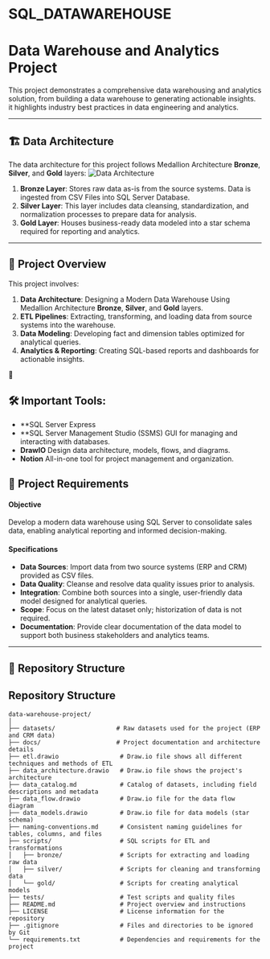 # SQL_DATAWAREHOUSE


# Data Warehouse and Analytics Project

This project demonstrates a comprehensive data warehousing and analytics solution, from building a data warehouse to generating actionable insights. it highlights industry best practices in data engineering and analytics.

---
## 🏗️ Data Architecture

The data architecture for this project follows Medallion Architecture **Bronze**, **Silver**, and **Gold** layers:
![Data Architecture](Docs/Architecture.png)


1. **Bronze Layer**: Stores raw data as-is from the source systems. Data is ingested from CSV Files into SQL Server Database.
2. **Silver Layer**: This layer includes data cleansing, standardization, and normalization processes to prepare data for analysis.
3. **Gold Layer**: Houses business-ready data modeled into a star schema required for reporting and analytics.

---
## 📖 Project Overview

This project involves:

1. **Data Architecture**: Designing a Modern Data Warehouse Using Medallion Architecture **Bronze**, **Silver**, and **Gold** layers.
2. **ETL Pipelines**: Extracting, transforming, and loading data from source systems into the warehouse.
3. **Data Modeling**: Developing fact and dimension tables optimized for analytical queries.
4. **Analytics & Reporting**: Creating SQL-based reports and dashboards for actionable insights.

🎯 

## 🛠️ Important Tools:


- **SQL Server Express
- **SQL Server Management Studio (SSMS) GUI for managing and interacting with databases.
- **DrawIO** Design data architecture, models, flows, and diagrams.
- **Notion** All-in-one tool for project management and organization.


## 🚀 Project Requirements

#### Objective
Develop a modern data warehouse using SQL Server to consolidate sales data, enabling analytical reporting and informed decision-making.

#### Specifications
- **Data Sources**: Import data from two source systems (ERP and CRM) provided as CSV files.
- **Data Quality**: Cleanse and resolve data quality issues prior to analysis.
- **Integration**: Combine both sources into a single, user-friendly data model designed for analytical queries.
- **Scope**: Focus on the latest dataset only; historization of data is not required.
- **Documentation**: Provide clear documentation of the data model to support both business stakeholders and analytics teams.

---


## 📂 Repository Structure

## Repository Structure

```
data-warehouse-project/
│
├── datasets/                 # Raw datasets used for the project (ERP and CRM data)
├── docs/                     # Project documentation and architecture details
├── etl.drawio                 # Draw.io file shows all different techniques and methods of ETL
├── data_architecture.drawio   # Draw.io file shows the project's architecture
├── data_catalog.md            # Catalog of datasets, including field descriptions and metadata
├── data_flow.drawio           # Draw.io file for the data flow diagram
├── data_models.drawio         # Draw.io file for data models (star schema)
├── naming-conventions.md      # Consistent naming guidelines for tables, columns, and files
├── scripts/                   # SQL scripts for ETL and transformations
│   ├── bronze/                # Scripts for extracting and loading raw data
│   ├── silver/                # Scripts for cleaning and transforming data
│   └── gold/                  # Scripts for creating analytical models
├── tests/                     # Test scripts and quality files
├── README.md                  # Project overview and instructions
├── LICENSE                    # License information for the repository
├── .gitignore                 # Files and directories to be ignored by Git
└── requirements.txt           # Dependencies and requirements for the project
```



